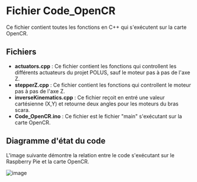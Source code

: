 # Fichier Code_OpenCR

Ce fichier contient toutes les fonctions en C++ qui s'exécutent sur la carte OpenCR.

## Fichiers

- __actuators.cpp__ : Ce fichier contient les fonctions qui controllent les différents actuateurs du projet POLUS, sauf le moteur pas à pas de l'axe Z.
- __stepperZ.cpp__ : Ce fichier contient les fonctions qui controllent le moteur pas à pas de l'axe Z. 
- __inverseKinematics.cpp__ : Ce fichier reçoit en entré une valeur cartésienne (X,Y) et retourne deux angles pour les moteurs du bras scara.
- __Code_OpenCR.ino__ : Ce fichier est le fichier "main" s'exécutant sur la carte OpenCR.

## Diagramme d'état du code

L'image suivante démontre la relation entre le code s'exécutant sur le Raspberry Pie et la carte OpenCR.

![image](Diagramme_états.png "Image")




